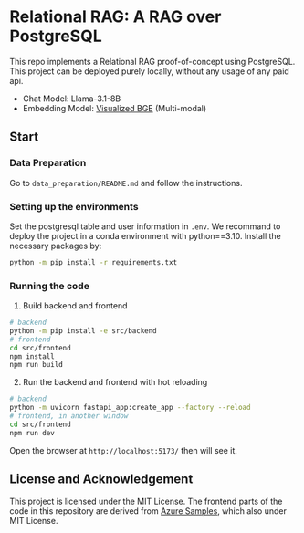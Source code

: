 # Relational RAG: A RAG over PostgreSQL

This repo implements a Relational RAG proof-of-concept using PostgreSQL. This project can be deployed purely locally, without any usage of any paid api.

- Chat Model: Llama-3.1-8B
- Embedding Model: [Visualized BGE](https://huggingface.co/BAAI/bge-visualized) (Multi-modal)
## Start
### Data Preparation
Go to `data_preparation/README.md` and follow the instructions.

### Setting up the environments
Set the postgresql table and user information in `.env`. 
We recommand to deploy the project in a conda environment with python==3.10. Install the necessary packages by:
```bash
python -m pip install -r requirements.txt
```
### Running the code
1. Build backend and frontend
```bash
# backend
python -m pip install -e src/backend
# frontend
cd src/frontend
npm install
npm run build
```

2. Run the backend and frontend with hot reloading
```bash
# backend
python -m uvicorn fastapi_app:create_app --factory --reload
# frontend, in another window
cd src/frontend
npm run dev
```
Open the browser at `http://localhost:5173/` then will see it.

## License and Acknowledgement

This project is licensed under the MIT License. The frontend parts of the code in this repository are derived from [Azure Samples](https://github.com/Azure-Samples/rag-postgres-openai-python), which also under MIT License. 
